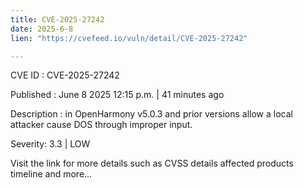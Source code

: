```yaml
---
title: CVE-2025-27242
date: 2025-6-8
lien: "https://cvefeed.io/vuln/detail/CVE-2025-27242"

---
```


CVE ID : CVE-2025-27242

Published :  June 8
2025
12:15 p.m. | 41 minutes ago

Description : in OpenHarmony v5.0.3 and prior versions allow a local attacker cause DOS through   improper input.

Severity: 3.3 | LOW

Visit the link for more details
such as CVSS details
affected products
timeline
and more...
